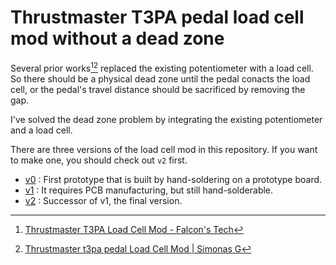 # Thrustmaster T3PA pedal load cell mod without a dead zone

Several prior works[^prior-works-1][^prior-works-2] replaced the existing potentiometer with a load cell. So there should be a physical dead zone until the pedal conacts the load cell, or the pedal's travel distance should be sacrificed by removing the gap.

I've solved the dead zone problem by integrating the existing potentiometer and a load cell.

[^prior-works-1]: [Thrustmaster T3PA Load Cell Mod - Falcon's Tech](https://www.youtube.com/watch?v=KIldeuIU-jM)
[^prior-works-2]: [Thrustmaster t3pa pedal Load Cell Mod | Simonas G](https://slowlogicboy.github.io/electronics/sim%20racing/TM-T3PA-LoadCellMod/)

There are three versions of the load cell mod in this repository.
If you want to make one, you should check out `v2` first.

* [v0](./t3pa-loadcell-mod-v0/README.md) : First prototype that is built by hand-soldering on a prototype board.
* [v1](./t3pa-loadcell-mod-v1/README.md) : It requires PCB manufacturing, but still hand-solderable.
* [v2](./t3pa-loadcell-mod-v2/README.md) : Successor of v1, the final version. 